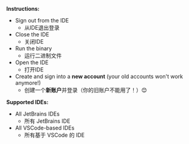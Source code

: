 **Instructions:**
*   Sign out from the IDE
    *   从IDE退出登录
*   Close the IDE
    *   关闭IDE
*   Run the binary
    *   运行二进制文件
*   Open the IDE
    *   打开IDE
*   Create and sign into a **new account** (your old accounts won't work anymore!)
    *   创建一个**新账户**并登录（你的旧账户不能用了！）😊

**Supported IDEs:**
*   All JetBrains IDEs
    *   所有 JetBrains IDE
*   All VSCode-based IDEs
    *   所有基于 VSCode 的 IDE
